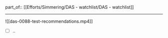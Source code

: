 
part_of:: [[Efforts/Simmering/DAS - watchlist/DAS - watchlist]]
___

![[das-0088-test-recommendations.mp4]]

- [ ] ..
